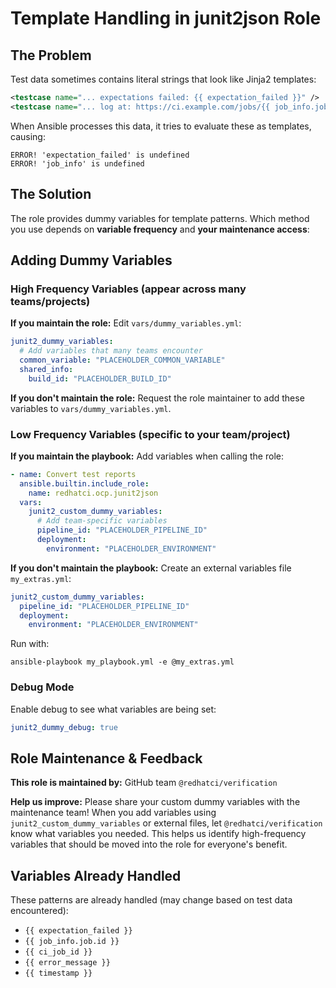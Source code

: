 # Template Handling in junit2json Role

## The Problem

Test data sometimes contains literal strings that look like Jinja2 templates:

```xml
<testcase name="... expectations failed: {{ expectation_failed }}" />
<testcase name="... log at: https://ci.example.com/jobs/{{ job_info.job.id }}/states" />
```

When Ansible processes this data, it tries to evaluate these as templates, causing:
```
ERROR! 'expectation_failed' is undefined
ERROR! 'job_info' is undefined
```

## The Solution

The role provides dummy variables for template patterns. Which method you use depends on **variable frequency** and **your maintenance access**:

## Adding Dummy Variables

### High Frequency Variables (appear across many teams/projects)

**If you maintain the role:**
Edit `vars/dummy_variables.yml`:

```yaml
junit2_dummy_variables:
  # Add variables that many teams encounter
  common_variable: "PLACEHOLDER_COMMON_VARIABLE"
  shared_info:
    build_id: "PLACEHOLDER_BUILD_ID"
```

**If you don't maintain the role:**
Request the role maintainer to add these variables to `vars/dummy_variables.yml`.

### Low Frequency Variables (specific to your team/project)

**If you maintain the playbook:**
Add variables when calling the role:

```yaml
- name: Convert test reports
  ansible.builtin.include_role:
    name: redhatci.ocp.junit2json
  vars:
    junit2_custom_dummy_variables:
      # Add team-specific variables
      pipeline_id: "PLACEHOLDER_PIPELINE_ID"
      deployment:
        environment: "PLACEHOLDER_ENVIRONMENT"
```

**If you don't maintain the playbook:**
Create an external variables file `my_extras.yml`:

```yaml
junit2_custom_dummy_variables:
  pipeline_id: "PLACEHOLDER_PIPELINE_ID"
  deployment:
    environment: "PLACEHOLDER_ENVIRONMENT"
```

Run with:
```shell
ansible-playbook my_playbook.yml -e @my_extras.yml
```

### Debug Mode

Enable debug to see what variables are being set:

```yaml
junit2_dummy_debug: true
```

## Role Maintenance & Feedback

**This role is maintained by:** GitHub team `@redhatci/verification`

**Help us improve:** Please share your custom dummy variables with the maintenance team! When you add variables using `junit2_custom_dummy_variables` or external files, let `@redhatci/verification` know what variables you needed. This helps us identify high-frequency variables that should be moved into the role for everyone's benefit.

## Variables Already Handled

These patterns are already handled (may change based on test data encountered):

- `{{ expectation_failed }}`
- `{{ job_info.job.id }}`
- `{{ ci_job_id }}`
- `{{ error_message }}`
- `{{ timestamp }}` 